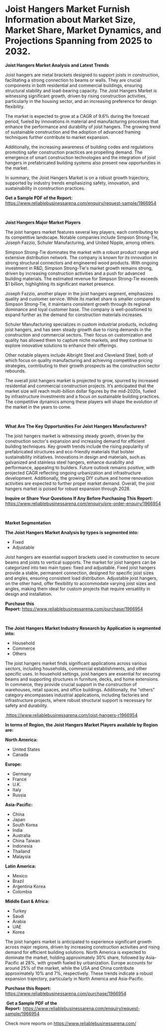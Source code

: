 <p><h1>Joist Hangers Market Furnish Information about Market Size, Market Share, Market Dynamics, and Projections Spanning from 2025 to 2032.</h1></p><p><strong>Joist Hangers Market Analysis and Latest Trends</strong></p>
<p><p>Joist hangers are metal brackets designed to support joists in construction, facilitating a strong connection to beams or walls. They are crucial components in both residential and commercial buildings, ensuring structural stability and load-bearing capacity. The Joist Hangers Market is witnessing significant growth, driven by rising construction activities, particularly in the housing sector, and an increasing preference for design flexibility. </p><p>The market is expected to grow at a CAGR of 9.6% during the forecast period, fueled by innovations in material and manufacturing processes that enhance the performance and durability of joist hangers. The growing trend of sustainable construction and the adoption of advanced framing techniques further contribute to market expansion. </p><p>Additionally, the increasing awareness of building codes and regulations promoting safer construction practices are propelling demand. The emergence of smart construction technologies and the integration of joist hangers in prefabricated building systems also present new opportunities in the market. </p><p>In summary, the Joist Hangers Market is on a robust growth trajectory, supported by industry trends emphasizing safety, innovation, and sustainability in construction practices.</p></p>
<p><strong>Get a Sample PDF of the Report:&nbsp;</strong> <a href="https://www.reliablebusinessarena.com/enquiry/request-sample/1966954?utm_campaign=3267&utm_medium=2&utm_source=Github&utm_content=ia&utm_term=09042025&utm_id=joist-hangers">https://www.reliablebusinessarena.com/enquiry/request-sample/1966954</a></p>
<p>&nbsp;</p>
<p><strong>Joist Hangers Major Market Players</strong></p>
<p><p>The joist hangers market features several key players, each contributing to its competitive landscape. Notable companies include Simpson Strong-Tie, Joseph Fazzio, Schuler Manufacturing, and United Nipple, among others. </p><p>Simpson Strong-Tie dominates the market with a robust product range and extensive distribution network. The company is known for its innovation in strong structural connectors and engineered wood products. With ongoing investment in R&D, Simpson Strong-Tie's market growth remains strong, driven by increasing construction activities and a push for advanced building materials. The estimated revenue for Simpson Strong-Tie exceeds $1 billion, highlighting its significant market presence.</p><p>Joseph Fazzio, another player in the joist hangers segment, emphasizes quality and customer service. While its market share is smaller compared to Simpson Strong-Tie, it maintains consistent growth through its regional dominance and loyal customer base. The company is well-positioned to expand further as the demand for construction materials increases.</p><p>Schuler Manufacturing specializes in custom industrial products, including joist hangers, and has seen steady growth due to rising demands in the construction and commercial sectors. Their focus on customization and quality has allowed them to capture niche markets, and they continue to explore innovative solutions to enhance their offerings.</p><p>Other notable players include Albright Steel and Cleveland Steel, both of which focus on quality manufacturing and achieving competitive pricing strategies, contributing to their growth prospects as the construction sector rebounds.</p><p>The overall joist hangers market is projected to grow, spurred by increased residential and commercial construction projects. It’s anticipated that the market size will reach multi-billion dollar figures by the mid-2020s, fueled by infrastructure investments and a focus on sustainable building practices. The competitive dynamics among these players will shape the evolution of the market in the years to come.</p></p>
<p>&nbsp;</p>
<p><strong>What Are The Key Opportunities For Joist Hangers Manufacturers?</strong></p>
<p><p>The joist hangers market is witnessing steady growth, driven by the construction sector's expansion and increasing demand for efficient building techniques. Key growth trends include the rising popularity of prefabricated structures and eco-friendly materials that bolster sustainability initiatives. Innovations in design and materials, such as galvanized and stainless steel hangers, enhance durability and performance, appealing to builders. Future outlook remains positive, with projected CAGR reflecting ongoing urbanization and infrastructure development. Additionally, the growing DIY culture and home renovation activities are expected to further propel market demand. Overall, the joist hangers market is poised for robust expansion through 2028.</p></p>
<p><strong>Inquire or Share Your Questions If Any Before Purchasing This Report:</strong> <a href="https://www.reliablebusinessarena.com/enquiry/pre-order-enquiry/1966954?utm_campaign=3267&utm_medium=2&utm_source=Github&utm_content=ia&utm_term=09042025&utm_id=joist-hangers">https://www.reliablebusinessarena.com/enquiry/pre-order-enquiry/1966954</a></p>
<p>&nbsp;</p>
<p><strong>Market Segmentation</strong></p>
<p><strong>The Joist Hangers Market Analysis by types is segmented into:</strong></p>
<p><ul><li>Fixed</li><li>Adjustable</li></ul></p>
<p><p>Joist hangers are essential support brackets used in construction to secure beams and joists to vertical supports. The market for joist hangers can be categorized into two main types: fixed and adjustable. Fixed joist hangers provide a stable, permanent connection, designed for specific joist sizes and angles, ensuring consistent load distribution. Adjustable joist hangers, on the other hand, offer flexibility to accommodate varying joist sizes and angles, making them ideal for custom projects that require versatility in design and installation.</p></p>
<p><strong>Purchase this Report:&nbsp;</strong><a href="https://www.reliablebusinessarena.com/purchase/1966954?utm_campaign=3267&utm_medium=2&utm_source=Github&utm_content=ia&utm_term=09042025&utm_id=joist-hangers">https://www.reliablebusinessarena.com/purchase/1966954</a></p>
<p>&nbsp;</p>
<p><strong>The Joist Hangers Market Industry Research by Application is segmented into:</strong></p>
<p><ul><li>Household</li><li>Commerce</li><li>Others</li></ul></p>
<p><p>The joist hangers market finds significant applications across various sectors, including households, commercial establishments, and other specific uses. In household settings, joist hangers are essential for securing beams and supporting structures in furniture, decks, and home extensions. In commerce, they provide crucial support in the construction of warehouses, retail spaces, and office buildings. Additionally, the "others" category encompasses industrial applications, including factories and infrastructure projects, where robust structural support is necessary for safety and durability.</p></p>
<p><a href="https://www.reliablebusinessarena.com/joist-hangers-r1966954?utm_campaign=3267&utm_medium=2&utm_source=Github&utm_content=ia&utm_term=09042025&utm_id=joist-hangers">&nbsp;https://www.reliablebusinessarena.com/joist-hangers-r1966954</a></p>
<p><strong>In terms of Region, the Joist Hangers Market Players available by Region are:</strong></p>
<p>
    <p> <strong> North America: </strong>
        <ul>
            <li>United States</li>
            <li>Canada</li>
        </ul>
        </p> 
    <p> <strong> Europe: </strong>
        <ul>
            <li>Germany</li>
            <li>France</li>
            <li>U.K.</li>
            <li>Italy</li>
            <li>Russia</li>
        </ul>
        </p> 
    <p> <strong> Asia-Pacific: </strong>
        <ul>
            <li>China</li>
            <li>Japan</li>
            <li>South Korea</li>
            <li>India</li>
            <li>Australia</li>
            <li>China Taiwan</li>
            <li>Indonesia</li>
            <li>Thailand</li>
            <li>Malaysia</li>
        </ul>
        </p> 
    <p> <strong> Latin America: </strong>
        <ul>
            <li>Mexico</li>
            <li>Brazil</li>
            <li>Argentina Korea</li>
            <li>Colombia</li>
        </ul>
        </p> 
    <p> <strong> Middle East & Africa: </strong>
        <ul>
            <li>Turkey</li>
            <li>Saudi</li>
            <li>Arabia</li>
            <li>UAE</li>
            <li>Korea</li>
        </ul>
    </p>
    </p>
<p><p>The joist hangers market is anticipated to experience significant growth across major regions, driven by increasing construction activities and rising demand for efficient building solutions. North America is expected to dominate the market, holding approximately 30% share, followed by Asia-Pacific at 28%, with growth fueled by urbanization. Europe accounts for around 25% of the market, while the USA and China contribute approximately 10% and 7%, respectively. These trends indicate a robust expansion trajectory, particularly in North America and Asia-Pacific.</p></p>
<p><strong>Purchase this Report: </strong><a href="https://www.reliablebusinessarena.com/purchase/1966954?utm_campaign=3267&utm_medium=2&utm_source=Github&utm_content=ia&utm_term=09042025&utm_id=joist-hangers">https://www.reliablebusinessarena.com/purchase/1966954</a></p>
<p>&nbsp;<strong>Get a Sample PDF of the Report:&nbsp;&nbsp;</strong><a href="https://www.reliablebusinessarena.com/enquiry/request-sample/1966954?utm_campaign=3267&utm_medium=2&utm_source=Github&utm_content=ia&utm_term=09042025&utm_id=joist-hangers">https://www.reliablebusinessarena.com/enquiry/request-sample/1966954</a></p>
<p><strong></strong></p>
<p>Check more reports on <a href="https://www.reliablebusinessarena.com/?utm_campaign=3267&utm_medium=2&utm_source=Github&utm_content=ia&utm_term=09042025&utm_id=joist-hangers">https://www.reliablebusinessarena.com/</a></p>